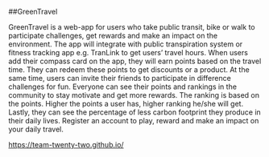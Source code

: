 
##GreenTravel 


GreenTravel is a web-app for users who take public transit, bike or walk to participate challenges, get rewards and make an impact on the environment. 
The app will integrate with public transpiration system or fitness tracking app e.g. TranLink to get users’ travel hours. When users add their compass card on the app, they will earn points based on the travel time. They can redeem these points to get discounts or a product. At the same time, users can invite their friends to participate in difference challenges for fun. Everyone can see their points and rankings in the community to stay motivate and get more rewards.  The ranking is based on the points. Higher the points a user has, higher ranking he/she will get. Lastly, they can see the percentage of less carbon footprint they produce in their daily lives.  Register an account to play, reward and make an impact on your daily travel. 

https://team-twenty-two.github.io/